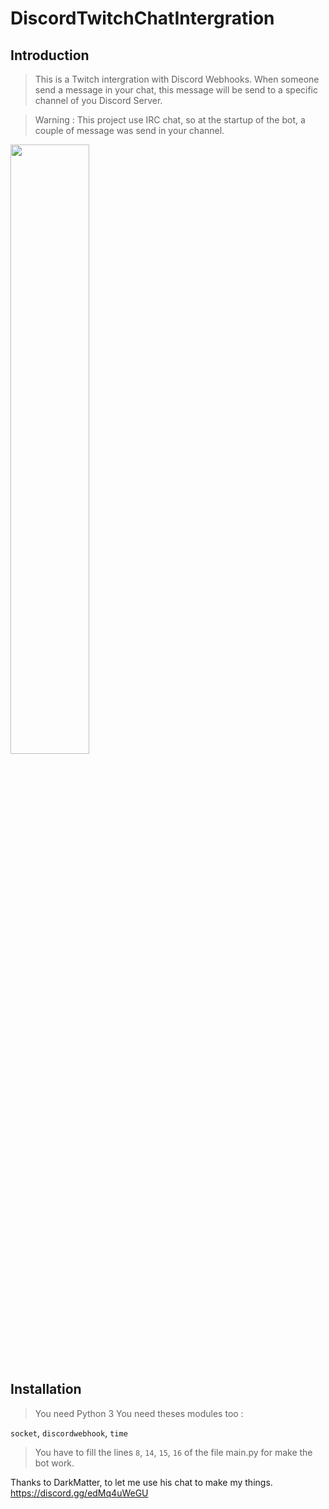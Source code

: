 # DiscordTwitchChatIntergration

## Introduction

>This is a Twitch intergration with Discord Webhooks.
>When someone send a message in your chat, this message will be send to a specific channel of you Discord Server.

> Warning : This project use IRC chat, so at the startup of the bot, a couple of message was send in your channel.
<img src="https://repository-images.githubusercontent.com/369836298/7750d380-bb22-11eb-951d-ecc08f8a72a1" width=50% height=50%>

## Installation

> You need Python 3
> You need theses modules too :

`socket`,
`discordwebhook`,
`time`

>  You have to fill the lines `8`, `14`, `15`, `16` of the file main.py for make the bot work.



Thanks to DarkMatter, to let me use his chat to make my things.
https://discord.gg/edMq4uWeGU

